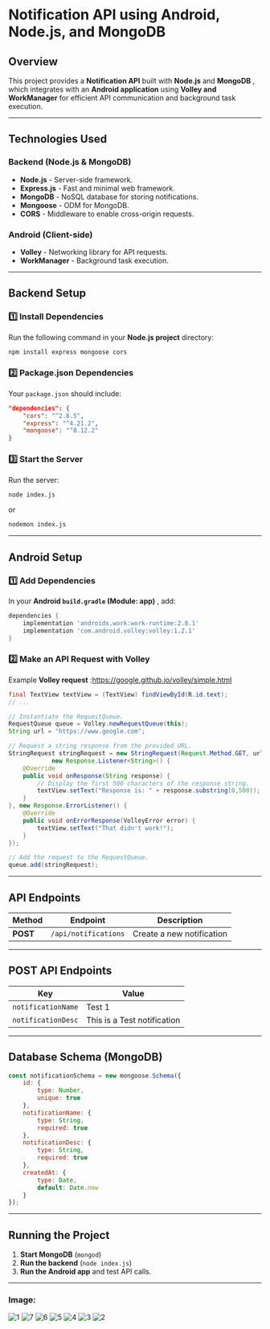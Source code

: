 
# **Notification API using Android, Node.js, and MongoDB**

## **Overview**

This project provides a **Notification API** built with **Node.js** and  **MongoDB** , which integrates with an **Android application** using **Volley and WorkManager** for efficient API communication and background task execution.

---

## **Technologies Used**

### **Backend (Node.js & MongoDB)**

* **Node.js** - Server-side framework.
* **Express.js** - Fast and minimal web framework.
* **MongoDB** - NoSQL database for storing notifications.
* **Mongoose** - ODM for MongoDB.
* **CORS** - Middleware to enable cross-origin requests.

### **Android (Client-side)**

* **Volley** - Networking library for API requests.
* **WorkManager** - Background task execution.

---

## **Backend Setup**

### **1️⃣ Install Dependencies**

Run the following command in your **Node.js project** directory:

```sh
npm install express mongoose cors
```

### **2️⃣ Package.json Dependencies**

Your `package.json` should include:

```json
"dependencies": {
    "cors": "^2.8.5",
    "express": "^4.21.2",
    "mongoose": "^8.12.2"
}
```

### **3️⃣ Start the Server**

Run the server:

```sh
node index.js
```

or

```sh
nodemon index.js
```

---

## **Android Setup**

### **1️⃣ Add Dependencies**

In your  **Android `build.gradle` (Module: app)** , add:

```gradle
dependencies {
    implementation 'androidx.work:work-runtime:2.8.1'
    implementation 'com.android.volley:volley:1.2.1'
}
```

### **2️⃣ Make an API Request with Volley**

Example  **Volley request** :https://google.github.io/volley/simple.html

```java
final TextView textView = (TextView) findViewById(R.id.text);
// ...

// Instantiate the RequestQueue.
RequestQueue queue = Volley.newRequestQueue(this);
String url = "https://www.google.com";

// Request a string response from the provided URL.
StringRequest stringRequest = new StringRequest(Request.Method.GET, url,
            new Response.Listener<String>() {
    @Override
    public void onResponse(String response) {
        // Display the first 500 characters of the response string.
        textView.setText("Response is: " + response.substring(0,500));
    }
}, new Response.ErrorListener() {
    @Override
    public void onErrorResponse(VolleyError error) {
        textView.setText("That didn't work!");
    }
});

// Add the request to the RequestQueue.
queue.add(stringRequest);
```

---

## **API Endpoints**

| Method           | Endpoint                   | Description               |
| ---------------- | -------------------------- | ------------------------- |
| **POST**   | `/api/notifications`     | Create a new notification |

---

## **POST API Endpoints**

| Key           | Value                   | 
| ---------------- | -------------------------- |
| `notificationName`    |      Test 1                    |
| `notificationDesc`    |    This is a Test notification |

---

## **Database Schema (MongoDB)**

```javascript
const notificationSchema = new mongoose.Schema({
    id: {
        type: Number,
        unique: true
    },
    notificationName: {
        type: String,
        required: true
    },
    notificationDesc: {
        type: String,
        required: true
    },
    createdAt: {
        type: Date,
        default: Date.now
    }
});
```

---

## **Running the Project**

1. **Start MongoDB** (`mongod`)
2. **Run the backend** (`node index.js`)
3. **Run the Android app** and test API calls.

---

### **Image:**
  
![1](https://github.com/user-attachments/assets/fe79a8bf-6411-42f0-94c5-f46ddb6dc4e8)
![7](https://github.com/user-attachments/assets/05990b70-48ed-4a6d-98b2-f0fde63aa217)
![6](https://github.com/user-attachments/assets/0d215e51-ddc0-4f65-8e2c-38f44450858a)
![5](https://github.com/user-attachments/assets/e13ae5ea-f9f4-44a8-961b-81b1bf234c61)
![4](https://github.com/user-attachments/assets/131745da-db5d-40c8-aa73-2ab24211b4ff)
![3](https://github.com/user-attachments/assets/5d44467f-8361-402f-8c5c-b065ffaaa319)
![2](https://github.com/user-attachments/assets/9f53f659-b0a0-41e4-91eb-22fc7e876025)
  
